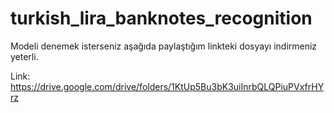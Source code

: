 # turkish_lira_banknotes_recognition

Modeli denemek isterseniz aşağıda paylaştığım linkteki dosyayı indirmeniz yeterli.

Link: https://drive.google.com/drive/folders/1KtUp5Bu3bK3uiInrbQLQPiuPVxfrHYrz

